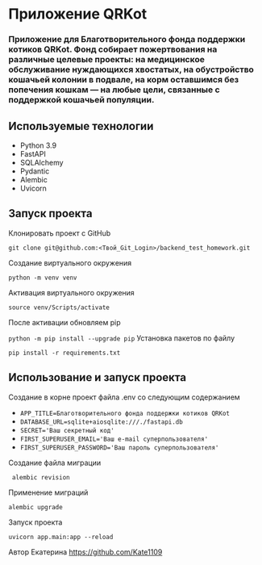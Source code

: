 # Приложение QRKot
### Приложение для Благотворительного фонда поддержки котиков QRKot. Фонд собирает пожертвования на различные целевые проекты: на медицинское обслуживание нуждающихся хвостатых, на обустройство кошачьей колонии в подвале, на корм оставшимся без попечения кошкам — на любые цели, связанные с поддержкой кошачьей популяции.

## Используемые технологии
* Python 3.9
* FastAPI
* SQLAlchemy
* Pydantic
* Alembic
* Uvicorn

## Запуск проекта
Клонировать проект с GitHub

```git clone git@github.com:<Твой_Git_Login>/backend_test_homework.git ```

Создание виртуального окружения

```python -m venv venv ```

Активация виртуального окружения

```source venv/Scripts/activate ```

После активации обновляем pip

``` python -m pip install --upgrade pip ```
Установка пакетов по файлу

```pip install -r requirements.txt ```

## Использование и запуск проекта
Создание в корне проект файла .env со следующим содержанием
* ```APP_TITLE=Благотворительного фонда поддержки котиков QRKot```
* ```DATABASE_URL=sqlite+aiosqlite:///./fastapi.db```
* ```SECRET='Ваш секретный код'```
* ```FIRST_SUPERUSER_EMAIL='Ваш e-mail суперпользователя'```
* ```FIRST_SUPERUSER_PASSWORD='Ваш пароль суперпользователя' ```

Создание файла миграции

``` alembic revision```

Применение миграций

```alembic upgrade ```

Запуск проекта

```uvicorn app.main:app --reload ```

Автор
Екатерина https://github.com/Kate1109
